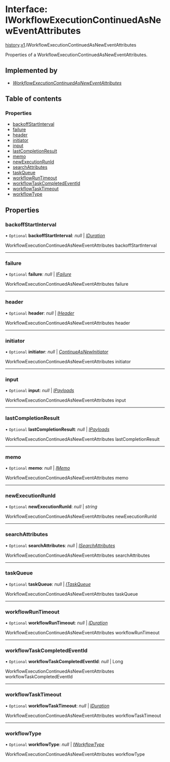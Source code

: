 # Interface: IWorkflowExecutionContinuedAsNewEventAttributes

[history](../modules/proto.temporal.api.history.md).[v1](../modules/proto.temporal.api.history.v1.md).IWorkflowExecutionContinuedAsNewEventAttributes

Properties of a WorkflowExecutionContinuedAsNewEventAttributes.

## Implemented by

* [*WorkflowExecutionContinuedAsNewEventAttributes*](../classes/proto.temporal.api.history.v1.workflowexecutioncontinuedasneweventattributes.md)

## Table of contents

### Properties

- [backoffStartInterval](proto.temporal.api.history.v1.iworkflowexecutioncontinuedasneweventattributes.md#backoffstartinterval)
- [failure](proto.temporal.api.history.v1.iworkflowexecutioncontinuedasneweventattributes.md#failure)
- [header](proto.temporal.api.history.v1.iworkflowexecutioncontinuedasneweventattributes.md#header)
- [initiator](proto.temporal.api.history.v1.iworkflowexecutioncontinuedasneweventattributes.md#initiator)
- [input](proto.temporal.api.history.v1.iworkflowexecutioncontinuedasneweventattributes.md#input)
- [lastCompletionResult](proto.temporal.api.history.v1.iworkflowexecutioncontinuedasneweventattributes.md#lastcompletionresult)
- [memo](proto.temporal.api.history.v1.iworkflowexecutioncontinuedasneweventattributes.md#memo)
- [newExecutionRunId](proto.temporal.api.history.v1.iworkflowexecutioncontinuedasneweventattributes.md#newexecutionrunid)
- [searchAttributes](proto.temporal.api.history.v1.iworkflowexecutioncontinuedasneweventattributes.md#searchattributes)
- [taskQueue](proto.temporal.api.history.v1.iworkflowexecutioncontinuedasneweventattributes.md#taskqueue)
- [workflowRunTimeout](proto.temporal.api.history.v1.iworkflowexecutioncontinuedasneweventattributes.md#workflowruntimeout)
- [workflowTaskCompletedEventId](proto.temporal.api.history.v1.iworkflowexecutioncontinuedasneweventattributes.md#workflowtaskcompletedeventid)
- [workflowTaskTimeout](proto.temporal.api.history.v1.iworkflowexecutioncontinuedasneweventattributes.md#workflowtasktimeout)
- [workflowType](proto.temporal.api.history.v1.iworkflowexecutioncontinuedasneweventattributes.md#workflowtype)

## Properties

### backoffStartInterval

• `Optional` **backoffStartInterval**: *null* \| [*IDuration*](proto.google.protobuf.iduration.md)

WorkflowExecutionContinuedAsNewEventAttributes backoffStartInterval

___

### failure

• `Optional` **failure**: *null* \| [*IFailure*](proto.temporal.api.failure.v1.ifailure.md)

WorkflowExecutionContinuedAsNewEventAttributes failure

___

### header

• `Optional` **header**: *null* \| [*IHeader*](proto.temporal.api.common.v1.iheader.md)

WorkflowExecutionContinuedAsNewEventAttributes header

___

### initiator

• `Optional` **initiator**: *null* \| [*ContinueAsNewInitiator*](../enums/proto.temporal.api.enums.v1.continueasnewinitiator.md)

WorkflowExecutionContinuedAsNewEventAttributes initiator

___

### input

• `Optional` **input**: *null* \| [*IPayloads*](proto.temporal.api.common.v1.ipayloads.md)

WorkflowExecutionContinuedAsNewEventAttributes input

___

### lastCompletionResult

• `Optional` **lastCompletionResult**: *null* \| [*IPayloads*](proto.temporal.api.common.v1.ipayloads.md)

WorkflowExecutionContinuedAsNewEventAttributes lastCompletionResult

___

### memo

• `Optional` **memo**: *null* \| [*IMemo*](proto.temporal.api.common.v1.imemo.md)

WorkflowExecutionContinuedAsNewEventAttributes memo

___

### newExecutionRunId

• `Optional` **newExecutionRunId**: *null* \| *string*

WorkflowExecutionContinuedAsNewEventAttributes newExecutionRunId

___

### searchAttributes

• `Optional` **searchAttributes**: *null* \| [*ISearchAttributes*](proto.temporal.api.common.v1.isearchattributes.md)

WorkflowExecutionContinuedAsNewEventAttributes searchAttributes

___

### taskQueue

• `Optional` **taskQueue**: *null* \| [*ITaskQueue*](proto.temporal.api.taskqueue.v1.itaskqueue.md)

WorkflowExecutionContinuedAsNewEventAttributes taskQueue

___

### workflowRunTimeout

• `Optional` **workflowRunTimeout**: *null* \| [*IDuration*](proto.google.protobuf.iduration.md)

WorkflowExecutionContinuedAsNewEventAttributes workflowRunTimeout

___

### workflowTaskCompletedEventId

• `Optional` **workflowTaskCompletedEventId**: *null* \| Long

WorkflowExecutionContinuedAsNewEventAttributes workflowTaskCompletedEventId

___

### workflowTaskTimeout

• `Optional` **workflowTaskTimeout**: *null* \| [*IDuration*](proto.google.protobuf.iduration.md)

WorkflowExecutionContinuedAsNewEventAttributes workflowTaskTimeout

___

### workflowType

• `Optional` **workflowType**: *null* \| [*IWorkflowType*](proto.temporal.api.common.v1.iworkflowtype.md)

WorkflowExecutionContinuedAsNewEventAttributes workflowType
